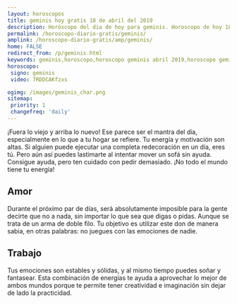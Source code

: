 ```yaml
---
layout: horoscopos
title: geminis hoy gratis 18 de abril del 2019 
description: Horóscopo del dia de hoy para geminis. Horoscopo de hoy 18 de abril del 2019. Las predicciones de amor, trabajo, vida personal gratis.
permalink: /horoscopo-diario-gratis/geminis/
amplink: /horoscopo-diario-gratis/amp/geminis/
home: FALSE
redirect_from: /p/geminis.html
keywords: geminis,horoscopo,horoscopo geminis abril 2019,horoscopo geminis hoy,tarot geminis abril 2019,horoscopo geminis,tarot geminis hoy,horoscopo de hoy,horoscopo diario,tarot del amor,horoscopo de hoy geminis,horoscopo diario del tarot, Horoscopo de hoy geminis 18 de abril del 2019,horóscopo del día,signos zodiacales 2019, el horoscopo de hoy
horoscopo:
 signo: geminis
 video: 7RDDCAKfzxs

ogimg: /images/geminis_char.png
sitemap:
 priority: 1
 changefreq: 'daily'
---
```



¡Fuera lo viejo y arriba lo nuevo! Ese parece ser el mantra del día, especialmente en lo que a tu hogar se refiere. Tu energía y motivación son altas. Si alguien puede ejecutar una completa redecoración en un día, eres tú. Pero aún así puedes lastimarte al intentar mover un sofá sin ayuda. Consigue ayuda, pero ten cuidado con pedir demasiado. ¡No todo el mundo tiene tu energía!

## Amor

Durante el próximo par de días, será absolutamente imposible para la gente decirte que no a nada, sin importar lo que sea que digas o pidas. Aunque se trata de un arma de doble filo. Tu objetivo es utilizar este don de manera sabia, en otras palabras: no juegues con las emociones de nadie.

## Trabajo

Tus emociones son estables y sólidas, y al mismo tiempo puedes soñar y fantasear. Esta combinación de energías te ayuda a aprovechar lo mejor de ambos mundos porque te permite tener creatividad e imaginación sin dejar de lado la practicidad.